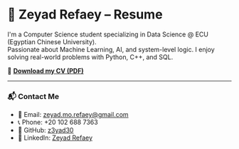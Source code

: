 # 📄 Zeyad Refaey – Resume

I'm a Computer Science student specializing in Data Science @ ECU (Egyptian Chinese University).  
Passionate about Machine Learning, AI, and system-level logic. I enjoy solving real-world problems with Python, C++, and SQL.

🔗 [**Download my CV (PDF)**](./Zeyad_Refaey_CV.pdf)

---

### 📬 Contact Me

- 📧 Email: [zeyad.mo.refaey@gmail.com](mailto:zeyad.mo.refaey@gmail.com)  
- 📞 Phone: +20 102 688 7363  
- 🧠 GitHub: [z3yad30](https://github.com/z3yad30)  
- 💼 LinkedIn: [Zeyad Refaey](https://www.linkedin.com/in/zeyadrefaey)
